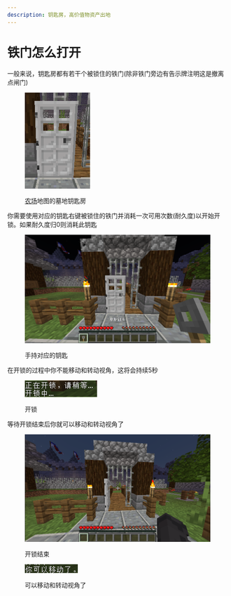 ```yaml
---
description: 钥匙房，高价值物资产出地
---
```


# 铁门怎么打开

一般来说，钥匙房都有若干个被锁住的铁门(除非铁门旁边有告示牌注明这是撤离点闸门)

<figure><img src=".gitbook/assets/image (87).png" alt=""><figcaption><p><a href="di-tu/zong-lan/nong-chang.md">农场</a>地图的墓地钥匙房</p></figcaption></figure>

你需要使用对应的钥匙右键被锁住的铁门并消耗一次可用次数(耐久度)以开始开锁。如果耐久度归0则消耗此钥匙

<figure><img src=".gitbook/assets/image (88).png" alt=""><figcaption><p>手持对应的钥匙</p></figcaption></figure>

在开锁的过程中你不能移动和转动视角，这将会持续5秒

<figure><img src=".gitbook/assets/image (89).png" alt=""><figcaption><p>开锁</p></figcaption></figure>

等待开锁结束后你就可以移动和转动视角了

<figure><img src=".gitbook/assets/image (91).png" alt=""><figcaption><p>开锁结束</p></figcaption></figure>

<figure><img src=".gitbook/assets/image (90).png" alt=""><figcaption><p>可以移动和转动视角了</p></figcaption></figure>
